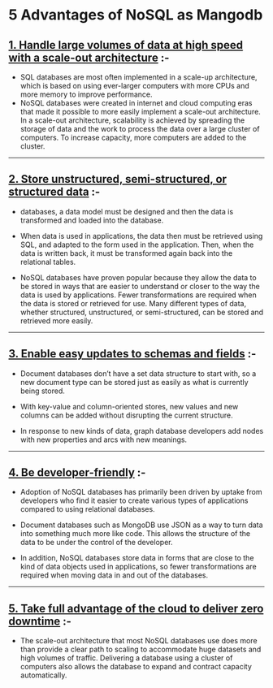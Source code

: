 # __5 Advantages of NoSQL as Mangodb__

## <ins>1. Handle large volumes of data at high speed with a scale-out architecture</ins> :-
* SQL databases are most often implemented in a scale-up architecture, which is based on using ever-larger computers with more CPUs and more memory to improve performance.
* NoSQL databases were created in internet and cloud computing eras that made it possible to more easily implement a scale-out architecture. In a scale-out architecture, scalability is achieved by spreading the storage of data and the work to process the data over a large cluster of computers. To increase capacity, more computers are added to the cluster.
***

## <ins>2. Store unstructured, semi-structured, or structured data</ins> :-
* databases, a data model must be designed and then the data is transformed and loaded into the database.

* When data is used in applications, the data then must be retrieved using SQL, and adapted to the form used in the application. Then, when the data is written back, it must be transformed again back into the relational tables.
* NoSQL databases have proven popular because they allow the data to be stored in ways that are easier to understand or closer to the way the data is used by applications. Fewer transformations are required when the data is stored or retrieved for use. Many different types of data, whether structured, unstructured, or semi-structured, can be stored and retrieved more easily.
***
## <ins>3. Enable easy updates to schemas and fields</ins> :-
* Document databases don’t have a set data structure to start with, so a new document type can be stored just as easily as what is currently being stored.

* With key-value and column-oriented stores, new values and new columns can be added without disrupting the current structure.

* In response to new kinds of data, graph database developers add nodes with new properties and arcs with new meanings.
***
## <ins>4. Be developer-friendly</ins> :-
* Adoption of NoSQL databases has primarily been driven by uptake from developers who find it easier to create various types of applications compared to using relational databases.

* Document databases such as MongoDB use JSON as a way to turn data into something much more like code. This allows the structure of the data to be under the control of the developer.

* In addition, NoSQL databases store data in forms that are close to the kind of data objects used in applications, so fewer transformations are required when moving data in and out of the databases.
***
## <ins>5. Take full advantage of the cloud to deliver zero downtime</ins> :-
* The scale-out architecture that most NoSQL databases use does more than provide a clear path to scaling to accommodate huge datasets and high volumes of traffic. Delivering a database using a cluster of computers also allows the database to expand and contract capacity automatically.